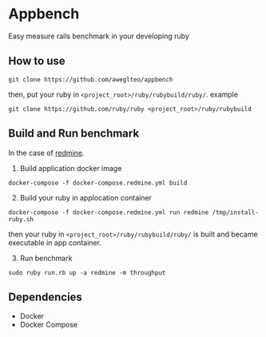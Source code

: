 # Appbench
Easy measure rails benchmark in your developing ruby

## How to use

```
git clone https://github.com/aweglteo/appbench
```

then, put your ruby in `<project_root>/ruby/rubybuild/ruby/`.
example 
```
git clone https://github.com/ruby/ruby <project_root>/ruby/rubybuild
```

## Build and Run benchmark
In the case of [redmine](https://github.com/redmine/redmine).

1. Build application docker image
```
docker-compose -f docker-compose.redmine.yml build
```

2. Build your ruby in applocation container
```
docker-compose -f docker-compose.redmine.yml run redmine /tmp/install-ruby.sh
```
then your ruby in `<project_root>/ruby/rubybuild/ruby/` is built and became executable in app container.

3. Run benchmark
```
sudo ruby run.rb up -a redmine -m throughput
```

## Dependencies

- Docker
- Docker Compose
